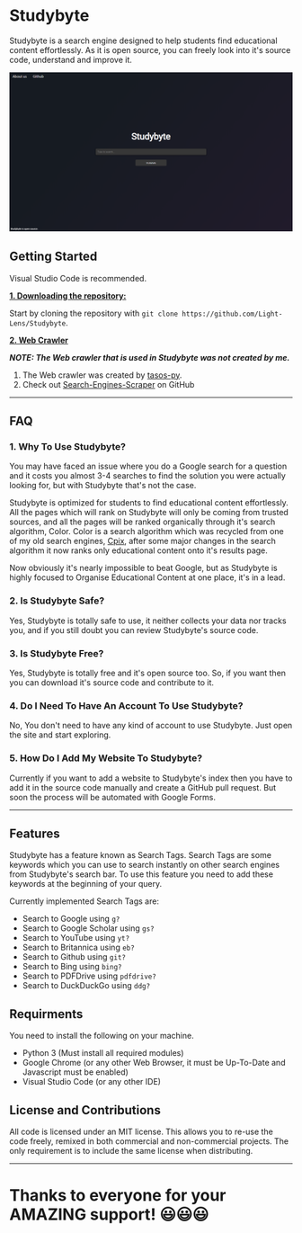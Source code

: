 # Studybyte
Studybyte is a search engine designed to help students find educational content effortlessly. As it is open source, you can freely look into it's source code, understand and improve it.

[![Studybyte's Homepage Screenshot](./res/Branding/Screenshot.png)](https://light-lens.github.io/Studybyte)

## Getting Started
Visual Studio Code is recommended.

<ins>**1. Downloading the repository:**</ins>

Start by cloning the repository with `git clone https://github.com/Light-Lens/Studybyte`.

<ins>**2. Web Crawler**</ins>

***NOTE: The Web crawler that is used in Studybyte was not created by me.***
1. The Web crawler was created by [tasos-py](https://github.com/tasos-py).
2. Check out [Search-Engines-Scraper](https://github.com/tasos-py/Search-Engines-Scraper) on GitHub

***

## FAQ
### 1. Why To Use Studybyte?
You may have faced an issue where you do a Google search for a question and it costs you almost 3-4 searches to find the solution you were actually looking for, but with Studybyte that's not the case.

Studybyte is optimized for students to find educational content effortlessly. All the pages which will rank on Studybyte will only be coming from trusted sources, and all the pages will be ranked organically through it's search algorithm, Color. Color is a search algorithm which was recycled from one of my old search engines, [Cpix](https://www.youtube.com/watch?v=eqpWT9X28Ls), after some major changes in the search algorithm it now ranks only educational content onto it's results page.

Now obviously it's nearly impossible to beat Google, but as Studybyte is highly focused to Organise Educational Content at one place, it's in a lead.

### 2. Is Studybyte Safe?
Yes, Studybyte is totally safe to use, it neither collects your data nor tracks you, and if you still doubt you can review Studybyte's source code.

### 3. Is Studybyte Free?
Yes, Studybyte is totally free and it's open source too. So, if you want then you can download it's source code and contribute to it.

### 4. Do I Need To Have An Account To Use Studybyte?
No, You don't need to have any kind of account to use Studybyte. Just open the site and start exploring.

### 5. How Do I Add My Website To Studybyte?
Currently if you want to add a website to Studybyte's index then you have to add it in the source code manually and create a GitHub pull request. But soon the process will be automated with Google Forms.

***

## Features
Studybyte has a feature known as Search Tags. Search Tags are some keywords which you can use to search instantly on other search engines from Studybyte's search bar. To use this feature you need to add these keywords at the beginning of your query.

Currently implemented Search Tags are:
- Search to Google using `g?`
- Search to Google Scholar using `gs?`
- Search to YouTube using `yt?`
- Search to Britannica using `eb?`
- Search to Github using `git?`
- Search to Bing using `bing?`
- Search to PDFDrive using `pdfdrive?`
- Search to DuckDuckGo using `ddg?`

## Requirments
You need to install the following on your machine.
- Python 3 (Must install all required modules)
- Google Chrome (or any other Web Browser, it must be Up-To-Date and Javascript must be enabled)
- Visual Studio Code (or any other IDE)

## License and Contributions
All code is licensed under an MIT license. This allows you to re-use the code freely, remixed in both commercial and non-commercial projects. The only requirement is to include the same license when distributing.

***

<h1>Thanks to everyone for your AMAZING support! 😃😃😃</h1>
